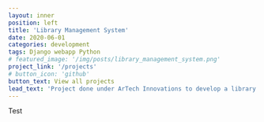 ```yaml
---
layout: inner
position: left
title: 'Library Management System'
date: 2020-06-01
categories: development
tags: Django webapp Python
# featured_image: '/img/posts/library_management_system.png'
project_link: '/projects'
# button_icon: 'github'
button_text: View all projects
lead_text: 'Project done under ArTech Innovations to develop a library management system to help transition schools to an online medium. Django based webapp.'
---
```


Test